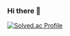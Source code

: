 ### Hi there 👋
[![Solved.ac Profile](http://mazassumnida.wtf/api/v2/generate_badge?boj=soobin530)](https://solved.ac/soobin530/)

<!--
**devtitch/devtitch** is a ✨ _special_ ✨ repository because its `README.md` (this file) appears on your GitHub profile.

Here are some ideas to get you started:

- 🔭 I’m currently working on ...
- 🌱 I’m currently learning ...
- 👯 I’m looking to collaborate on ...
- 🤔 I’m looking for help with ...
- 💬 Ask me about ...
- 📫 How to reach me: ...
- 😄 Pronouns: ...
- ⚡ Fun fact: ...
-->

